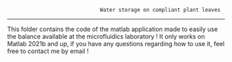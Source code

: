                                   Water storage on compliant plant leaves          
---
This folder contains the code of the matlab application made to easily use the balance available at the microfluidics laboratory ! It only works on Matlab 2021b and up, if you have any questions regarding how to use it, feel free to contact me by email ! 


